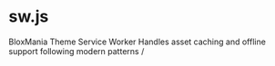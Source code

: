 # sw.js

BloxMania Theme Service Worker Handles asset caching and offline support following modern patterns /




